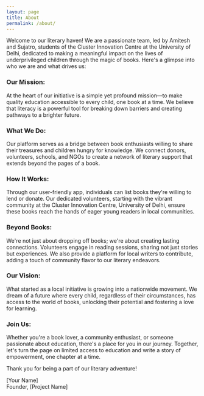 ```yaml
---
layout: page
title: About
permalink: /about/
---
```


Welcome to our literary haven! We are a passionate team, led by Amitesh and Sujatro, students of the Cluster Innovation Centre at the University of Delhi, dedicated to making a meaningful impact on the lives of underprivileged children through the magic of books. Here's a glimpse into who we are and what drives us:

### Our Mission:

At the heart of our initiative is a simple yet profound mission—to make quality education accessible to every child, one book at a time. We believe that literacy is a powerful tool for breaking down barriers and creating pathways to a brighter future.

### What We Do:

Our platform serves as a bridge between book enthusiasts willing to share their treasures and children hungry for knowledge. We connect donors, volunteers, schools, and NGOs to create a network of literary support that extends beyond the pages of a book.

### How It Works:

Through our user-friendly app, individuals can list books they're willing to lend or donate. Our dedicated volunteers, starting with the vibrant community at the Cluster Innovation Centre, University of Delhi, ensure these books reach the hands of eager young readers in local communities.

### Beyond Books:

We're not just about dropping off books; we're about creating lasting connections. Volunteers engage in reading sessions, sharing not just stories but experiences. We also provide a platform for local writers to contribute, adding a touch of community flavor to our literary endeavors.

### Our Vision:

What started as a local initiative is growing into a nationwide movement. We dream of a future where every child, regardless of their circumstances, has access to the world of books, unlocking their potential and fostering a love for learning.

### Join Us:

Whether you're a book lover, a community enthusiast, or someone passionate about education, there's a place for you in our journey. Together, let's turn the page on limited access to education and write a story of empowerment, one chapter at a time.

Thank you for being a part of our literary adventure!

[Your Name]  
Founder, [Project Name]
